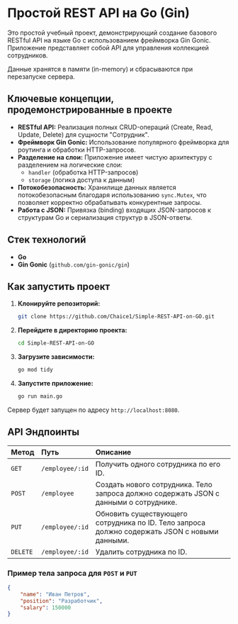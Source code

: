 # Простой REST API на Go (Gin)

Это простой учебный проект, демонстрирующий создание базового RESTful API на языке Go с использованием фреймворка Gin Gonic. Приложение представляет собой API для управления коллекцией сотрудников.

Данные хранятся в памяти (in-memory) и сбрасываются при перезапуске сервера.

## Ключевые концепции, продемонстрированные в проекте

*   **RESTful API:** Реализация полных CRUD-операций (Create, Read, Update, Delete) для сущности "Сотрудник".
*   **Фреймворк Gin Gonic:** Использование популярного фреймворка для роутинга и обработки HTTP-запросов.
*   **Разделение на слои:** Приложение имеет чистую архитектуру с разделением на логические слои:
    *   `handler` (обработка HTTP-запросов)
    *   `storage` (логика доступа к данным)
*   **Потокобезопасность:** Хранилище данных является потокобезопасным благодаря использованию `sync.Mutex`, что позволяет корректно обрабатывать конкурентные запросы.
*   **Работа с JSON:** Привязка (binding) входящих JSON-запросов к структурам Go и сериализация структур в JSON-ответы.

## Стек технологий

*   **Go**
*   **Gin Gonic** (`github.com/gin-gonic/gin`)

## Как запустить проект

1.  **Клонируйте репозиторий:**
    ```bash
    git clone https://github.com/Chaice1/Simple-REST-API-on-GO.git
    ```

2.  **Перейдите в директорию проекта:**
    ```bash
    cd Simple-REST-API-on-GO
    ```

3.  **Загрузите зависимости:**
    ```bash
    go mod tidy
    ```

4.  **Запустите приложение:**
    ```bash
    go run main.go
    ```

Сервер будет запущен по адресу `http://localhost:8080`.

## API Эндпоинты

| Метод    | Путь             | Описание                                                                                        |
| :------- | :--------------- | :---------------------------------------------------------------------------------------------- |
| `GET`    | `/employee/:id`  | Получить одного сотрудника по его ID.                                                           |
| `POST`   | `/employee`      | Создать нового сотрудника. Тело запроса должно содержать JSON с данными о сотруднике.            |
| `PUT`    | `/employee/:id`  | Обновить существующего сотрудника по ID. Тело запроса должно содержать JSON с новыми данными.      |
| `DELETE` | `/employee/:id`  | Удалить сотрудника по ID.                                                                       |

### Пример тела запроса для `POST` и `PUT`

```json
{
    "name": "Иван Петров",
    "position": "Разработчик",
    "salary": 150000
}
